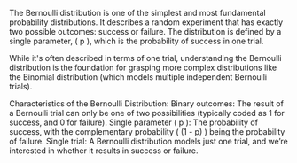 The Bernoulli distribution is one of the simplest and most fundamental probability distributions. It describes a random experiment that has exactly two possible outcomes: success or failure. The distribution is defined by a single parameter, ( p ), which is the probability of success in one trial.

While it's often described in terms of one trial, understanding the Bernoulli distribution is the foundation for grasping more complex distributions like the Binomial distribution (which models multiple independent Bernoulli trials).

Characteristics of the Bernoulli Distribution:
Binary outcomes: The result of a Bernoulli trial can only be one of two possibilities (typically coded as 1 for success, and 0 for failure).
Single parameter ( p ): The probability of success, with the complementary probability ( (1 - p) ) being the probability of failure.
Single trial: A Bernoulli distribution models just one trial, and we’re interested in whether it results in success or failure.
